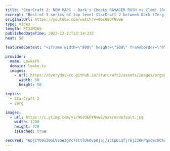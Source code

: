 ```yaml
---
title: "StarCraft 2: NEW MAPS - Dark's Cheeky RAVAGER RUSH vs Clem! (Best-of-3)"
excerpt: "Best-of-3 series of top level StarCraft 2 between Dark (Zerg) and Clem (Terran). This series is played on new maps such as Lazarus Wastes and Starchild from the most recent Team Liquid map contest. Games are from the OlimoLeague.   Solar vs Gumiho: https://www.youtube.com/watch?v=rk0MTdp0law OlimoLeague"
originalUrl: https://youtube.com/watch?v=9GcUEOYNvwE
type: video
length: PT32M26S
publishedDateTime: 2022-12-21T13:14:23Z
heat: 50

featuredContent: "<iframe width=\"800\" height=\"500\" frameborder=\"0\" src=\"https://www.youtube.com/embed/9GcUEOYNvwE\" allow=\"accelerometer; autoplay; encrypted-media; gyroscope; picture-in-picture\" allowfullscreen></iframe>"

provider:
  name: LowkoTV
  domain: lowko.tv
  images:
    - url: https://everyday-cc.github.io/starcraft2/assets/images/organizations/lowko.tv-50x50.jpg
      width: 50
      height: 50

topics:
  - StarCraft 2
  - Zerg

images:
  - url: https://i.ytimg.com/vi/9GcUEOYNvwE/maxresdefault.jpg
    width: 1280
    height: 720
    isCached: true

secured: "6pjCYb0o20oLVeGW3gYc7zttlUk0vp8jaj/IzIpbLqfjr6j22KHPqsq9ckCRoAFjodBLg4M0X1oSrYb75ffPKOVgwRXNaV5tWgVwWy4dy7mrZeXcE9vr//EOu+FqsRQxAGu96SzHcyZxhwLKVNWZKrtwC3ud1NWeJ6zDWCWm6aE9SaW1KFwbwkh4PXPBpxMYL4KLaj6+wJ9tnDXNFEKONlKIcXPRXysKWEsfyxPLKsy7P2nOGUYirzacdcYfK/Nwdx6mxOrtbb/oeM13tUaNCXfi+kxIK/3gbjpDuNRK+vqGSgVy7l82LybZK/2OWtq/oSHw+BDTp+8LItWJszN0b0/3VROsH2G8rmCOO9eeKaDdHGPyPxdw8UgOCTrgIy6yAcRXqwf8xceB6jgw0e4KrwMRr19w+UdYHf4KnDxTB3A=;8A2h4cfmggXFfkd8vfKV2w=="
---
```


